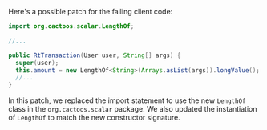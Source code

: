 Here's a possible patch for the failing client code:

```java
import org.cactoos.scalar.LengthOf;

//...

public RtTransaction(User user, String[] args) {
  super(user);
  this.amount = new LengthOf<String>(Arrays.asList(args)).longValue();
  //...
}
```

In this patch, we replaced the import statement to use the new `LengthOf` class in the `org.cactoos.scalar` package. We also updated the instantiation of `LengthOf` to match the new constructor signature.